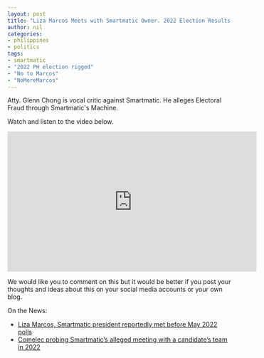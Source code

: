 ```yaml
---
layout: post
title: "Liza Marcos Meets with Smartmatic Owner. 2022 Election Results Possibly Rigged?"
author: nil
categories:
- philippines
- politics
tags:
- smartmatic
- "2022 PH election rigged"
- "No to Marcos"
- "NoMoreMarcos"
---
```


Atty. Glenn Chong is vocal critic against Smartmatic. He alleges Electoral Fraud through Smartmatic's Machine. 


Watch and listen to the video below.

<iframe width="560" height="315" src="https://www.youtube.com/embed/Fvc21BgWRqc?start=14666&end=15261" title="YouTube video player" frameborder="0" allow="autoplay; clipboard-write; encrypted-media; picture-in-picture; web-share" allowfullscreen></iframe>


We would like you to comment on this but it would be better if you post your thoughts and ideas about this on your social media accounts or your own blog.

On the News:

* [Liza Marcos, Smartmatic president reportedly met before May 2022 polls](https://politiko.com.ph/2023/09/13/liza-marcos-smartmatic-president-reportedly-met-before-may-2022-polls/daily-feed/)
* [Comelec probing Smartmatic’s alleged meeting with a candidate’s team in 2022](https://www.philstar.com/headlines/2023/11/20/2312940/comelec-probing-smartmatics-alleged-meeting-candidates-team-2022)
